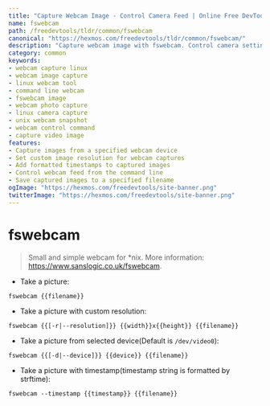 ```yaml
---
title: "Capture Webcam Image - Control Camera Feed | Online Free DevTools by Hexmos"
name: fswebcam
path: /freedevtools/tldr/common/fswebcam
canonical: "https://hexmos.com/freedevtools/tldr/common/fswebcam/"
description: "Capture webcam image with fswebcam. Control camera settings, adjust resolution, and add timestamps to your captures. Free online tool, no registration required."
category: common
keywords:
- webcam capture linux
- webcam image capture
- linux webcam tool
- command line webcam
- fswebcam image
- webcam photo capture
- linux camera capture
- unix webcam snapshot
- webcam control command
- capture video image
features:
- Capture images from a specified webcam device
- Set custom image resolution for webcam captures
- Add formatted timestamps to captured images
- Control webcam feed from the command line
- Save captured images to a specified filename
ogImage: "https://hexmos.com/freedevtools/site-banner.png"
twitterImage: "https://hexmos.com/freedevtools/site-banner.png"
---
```


# fswebcam

> Small and simple webcam for *nix.
> More information: <https://www.sanslogic.co.uk/fswebcam>.

- Take a picture:

`fswebcam {{filename}}`

- Take a picture with custom resolution:

`fswebcam {{[-r|--resolution]}} {{width}}x{{height}} {{filename}}`

- Take a picture from selected device(Default is `/dev/video0`):

`fswebcam {{[-d|--device]}} {{device}} {{filename}}`

- Take a picture with timestamp(timestamp string is formatted by strftime):

`fswebcam --timestamp {{timestamp}} {{filename}}`
